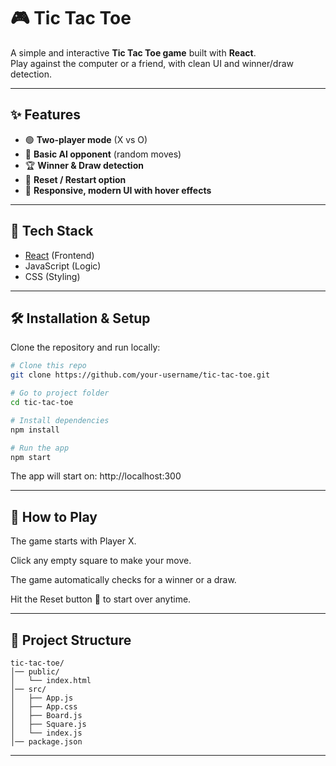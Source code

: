 # 🎮 Tic Tac Toe 

A simple and interactive **Tic Tac Toe game** built with **React**.  
Play against the computer or a friend, with clean UI and winner/draw detection.  

---

## ✨ Features
- 🟢 **Two-player mode** (X vs O)  
- 🤖 **Basic AI opponent** (random moves)  
- 🏆 **Winner & Draw detection**  
- 🔄 **Reset / Restart option**  
- 🎨 **Responsive, modern UI with hover effects**  

---

## 🚀 Tech Stack
- [React](https://reactjs.org/) (Frontend)  
- JavaScript (Logic)  
- CSS (Styling)  

---

## 🛠️ Installation & Setup

Clone the repository and run locally:

```bash
# Clone this repo
git clone https://github.com/your-username/tic-tac-toe.git

# Go to project folder
cd tic-tac-toe

# Install dependencies
npm install

# Run the app
npm start
```
The app will start on: http://localhost:300

---

## 🎯 How to Play

The game starts with Player X.

Click any empty square to make your move.

The game automatically checks for a winner or a draw.

Hit the Reset button 🔄 to start over anytime.

---

## 📂 Project Structure
```plaintext
tic-tac-toe/
│── public/
│   └── index.html
│── src/
│   ├── App.js
│   ├── App.css
│   ├── Board.js
│   ├── Square.js
│   └── index.js
│── package.json
```
---
